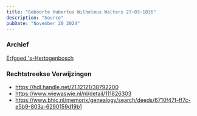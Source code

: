 ```yaml
---
title: "Geboorte Hubertus Wilhelmus Walters 27-03-1836"
description: "Source"
pubDate: "November 20 2024"
---
```


### Archief
[Erfgoed 's-Hertogenbosch](https://www.erfgoedshertogenbosch.nl/)

### Rechtstreekse Verwijzingen
- https://hdl.handle.net/21.12121/38792200
- https://www.wiewaswie.nl/nl/detail/111826303
- https://www.bhic.nl/memorix/genealogy/search/deeds/6710f47f-ff7c-e5b9-803a-6290159d19b1